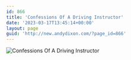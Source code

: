 ```yaml
---
id: 866
title: 'Confessions Of A Driving Instructor'
date: '2023-03-17T13:45:14+00:00'
layout: page
guid: 'http://new.andydixon.com/?page_id=866'
---
```


![Confessions Of A Driving Instructor](https://i0.wp.com/assets.g8x2.ldn.idrivee2-23.com/posters/Confessions%20Of%20A%20Driving%20Instructor%2001.jpg?w=1200&ssl=1 "Confessions Of A Driving Instructor")